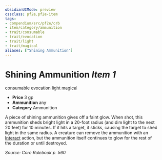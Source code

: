 ```yaml
---
obsidianUIMode: preview
cssclass: pf2e,pf2e-item
tags:
- compendium/src/pf2e/crb
- item/category/ammunition
- trait/consumable
- trait/evocation
- trait/light
- trait/magical
aliases: ["Shining Ammunition"]
---
```

# Shining Ammunition *Item 1*  
[consumable](../../../rules/traits/consumable.md)  [evocation](../../../rules/traits/evocation.md)  [light](../../../rules/traits/light.md)  [magical](../../../rules/traits/magical.md)  

- **Price** 3 gp
- **Ammunition** any
- **Category** Ammunition

A piece of shining ammunition gives off a faint glow. When shot, this ammunition sheds bright light in a 20-foot radius (and dim light to the next 20 feet) for 10 minutes. If it hits a target, it sticks, causing the target to shed light in the same radius. A creature can remove the ammunition with an [Interact](../../../rules/actions/interact.md) action, but the ammunition itself continues to glow for the rest of the duration or until destroyed.

*Source: Core Rulebook p. 560*